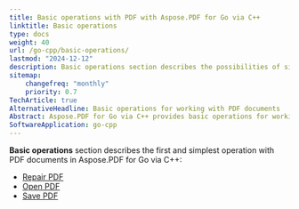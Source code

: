 ```yaml
---
title: Basic operations with PDF with Aspose.PDF for Go via C++ 
linktitle: Basic operations
type: docs
weight: 40
url: /go-cpp/basic-operations/
lastmod: "2024-12-12"
description: Basic operations section describes the possibilities of simplest operation with PDF documents using the Aspose.PDF for Go.
sitemap:
    changefreq: "monthly"
    priority: 0.7
TechArticle: true
AlternativeHeadline: Basic operations for working with PDF documents
Abstract: Aspose.PDF for Go via C++ provides basic operations for working with PDF documents, enabling developers to create, edit, and manipulate PDF files programmatically. The library supports essential functionalities such as adding text, images, and annotations, managing pages, setting document properties, and applying security features. These operations allow for flexible customization and automation of PDF workflows in Go applications. The documentation offers comprehensive guidance and code samples to help developers efficiently perform basic PDF operations with ease.  
SoftwareApplication: go-cpp    
---
```


**Basic operations** section describes the first and simplest operation with PDF documents in Aspose.PDF for Go via C++:

- [Repair PDF](/pdf/go-cpp/repair-pdf/)
- [Open PDF](/pdf/go-cpp/open-pdf-document/)
- [Save PDF](/pdf/go-cpp/save-pdf-document/)
